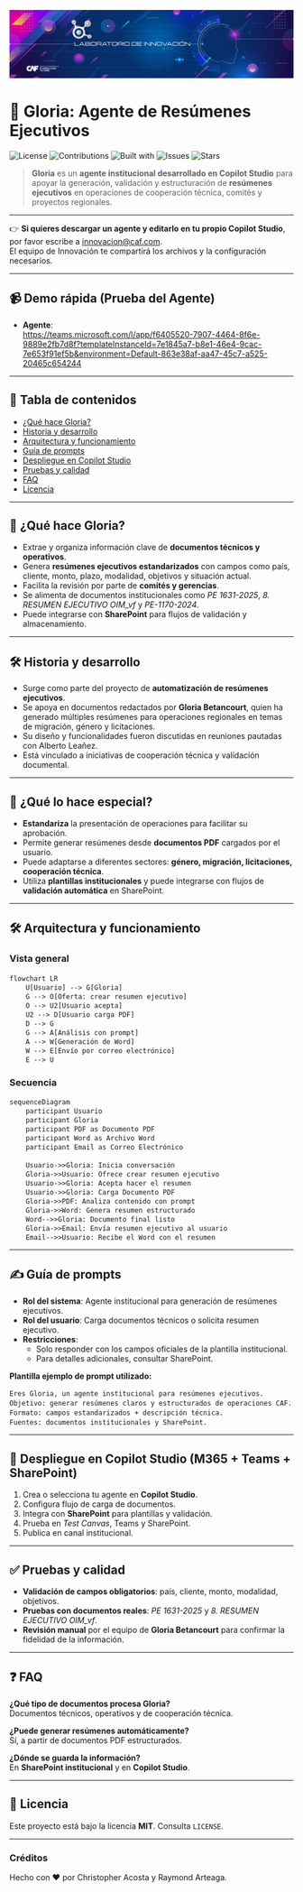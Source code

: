 <p align="center">
  <img src="./media/banner.webp" alt="Banner Laboratorio de Innovación"/>
</p>

# 🤖 Gloria: Agente de Resúmenes Ejecutivos

![License](https://img.shields.io/badge/license-MIT-informational)
![Contributions](https://img.shields.io/badge/contributions-welcome-success)
![Built with](https://img.shields.io/badge/built%20with-Microsoft%20Copilot%20Studio-0078D4)
![Issues](https://img.shields.io/github/issues/lab-innovacion-caf/Agentes)
![Stars](https://img.shields.io/github/stars/lab-innovacion-caf/Agentes)

> **Gloria** es un **agente institucional desarrollado en Copilot Studio** para apoyar la generación, validación y estructuración de **resúmenes ejecutivos** en operaciones de cooperación técnica, comités y proyectos regionales.

---

👉 **Si quieres descargar un agente y editarlo en tu propio Copilot Studio**, por favor escribe a [innovacion@caf.com](mailto:innovacion@caf.com).  
El equipo de Innovación te compartirá los archivos y la configuración necesarios.

---

## 📹 Demo rápida (Prueba del Agente)

* **Agente**:  
https://teams.microsoft.com/l/app/f6405520-7907-4464-8f6e-9889e2fb7d8f?templateInstanceId=7e1845a7-b8e1-46e4-9cac-7e653f91ef5b&environment=Default-863e38af-aa47-45c7-a525-20465c654244

---


## 🧭 Tabla de contenidos

- [¿Qué hace Gloria?](#que-hace-gloria)
- [Historia y desarrollo](#historia-y-desarrollo)
- [Arquitectura y funcionamiento](#arquitectura-y-funcionamiento)
- [Guía de prompts](#guia-de-prompts)
- [Despliegue en Copilot Studio](#despliegue-en-copilot-studio-m365--teams--sharepoint)
- [Pruebas y calidad](#pruebas-y-calidad)
- [FAQ](#faq)
- [Licencia](#licencia)

---

## 🧩 ¿Qué hace Gloria?
<a id="que-hace-gloria"></a>

* Extrae y organiza información clave de **documentos técnicos y operativos**.  
* Genera **resúmenes ejecutivos estandarizados** con campos como país, cliente, monto, plazo, modalidad, objetivos y situación actual.  
* Facilita la revisión por parte de **comités y gerencias**.  
* Se alimenta de documentos institucionales como *PE 1631-2025*, *8. RESUMEN EJECUTIVO OIM_vf* y *PE-1170-2024*.  
* Puede integrarse con **SharePoint** para flujos de validación y almacenamiento.  

---

## 🛠️ Historia y desarrollo
<a id="historia-y-desarrollo"></a>

* Surge como parte del proyecto de **automatización de resúmenes ejecutivos**.  
* Se apoya en documentos redactados por **Gloria Betancourt**, quien ha generado múltiples resúmenes para operaciones regionales en temas de migración, género y licitaciones.  
* Su diseño y funcionalidades fueron discutidas en reuniones pautadas con Alberto Leañez.
* Está vinculado a iniciativas de cooperación técnica y validación documental.  

---

## 🧠 ¿Qué lo hace especial?

* **Estandariza** la presentación de operaciones para facilitar su aprobación.  
* Permite generar resúmenes desde **documentos PDF** cargados por el usuario.  
* Puede adaptarse a diferentes sectores: **género, migración, licitaciones, cooperación técnica**.  
* Utiliza **plantillas institucionales** y puede integrarse con flujos de **validación automática** en SharePoint.  

---

## 🛠️ Arquitectura y funcionamiento
<a id="arquitectura-y-funcionamiento"></a>

### Vista general

```mermaid
flowchart LR
    U[Usuario] --> G[Gloria]
    G --> O[Oferta: crear resumen ejecutivo]
    O --> U2[Usuario acepta]
    U2 --> D[Usuario carga PDF]
    D --> G
    G --> A[Análisis con prompt]
    A --> W[Generación de Word]
    W --> E[Envío por correo electrónico]
    E --> U
```

### Secuencia

```mermaid
sequenceDiagram
    participant Usuario
    participant Gloria
    participant PDF as Documento PDF
    participant Word as Archivo Word
    participant Email as Correo Electrónico

    Usuario->>Gloria: Inicia conversación
    Gloria->>Usuario: Ofrece crear resumen ejecutivo
    Usuario->>Gloria: Acepta hacer el resumen
    Usuario->>Gloria: Carga Documento PDF
    Gloria->>PDF: Analiza contenido con prompt
    Gloria->>Word: Genera resumen estructurado
    Word-->>Gloria: Documento final listo
    Gloria->>Email: Envía resumen ejecutivo al usuario
    Email-->>Usuario: Recibe el Word con el resumen
```

---

## ✍️ Guía de prompts
<a id="guia-de-prompts"></a>

* **Rol del sistema**: Agente institucional para generación de resúmenes ejecutivos.  
* **Rol del usuario**: Carga documentos técnicos o solicita resumen ejecutivo.  
* **Restricciones**:  
  * Solo responder con los campos oficiales de la plantilla institucional.  
  * Para detalles adicionales, consultar SharePoint.  

**Plantilla ejemplo de prompt utilizado:**

```md
Eres Gloria, un agente institucional para resúmenes ejecutivos.
Objetivo: generar resúmenes claros y estructurados de operaciones CAF.
Formato: campos estandarizados + descripción técnica.
Fuentes: documentos institucionales y SharePoint.
```

---

## 🚀 Despliegue en Copilot Studio (M365 + Teams + SharePoint)
<a id="despliegue-en-copilot-studio-m365--teams--sharepoint"></a>

1. Crea o selecciona tu agente en **Copilot Studio**.  
2. Configura flujo de carga de documentos.  
3. Integra con **SharePoint** para plantillas y validación.  
4. Prueba en *Test Canvas*, Teams y SharePoint.  
5. Publica en canal institucional.  

---

## ✅ Pruebas y calidad
<a id="pruebas-y-calidad"></a>

* **Validación de campos obligatorios**: país, cliente, monto, modalidad, objetivos.  
* **Pruebas con documentos reales**: *PE 1631-2025* y *8. RESUMEN EJECUTIVO OIM_vf*.  
* **Revisión manual** por el equipo de **Gloria Betancourt** para confirmar la fidelidad de la información.  

---

## ❓ FAQ
<a id="faq"></a>

**¿Qué tipo de documentos procesa Gloria?**  
Documentos técnicos, operativos y de cooperación técnica.  

**¿Puede generar resúmenes automáticamente?**  
Sí, a partir de documentos PDF estructurados.  

**¿Dónde se guarda la información?**  
En **SharePoint institucional** y en **Copilot Studio**.  

---

## 📄 Licencia
<a id="licencia"></a>

Este proyecto está bajo la licencia **MIT**. Consulta `LICENSE`.  

---

### Créditos

Hecho con ❤️ por Christopher Acosta y Raymond Arteaga.
